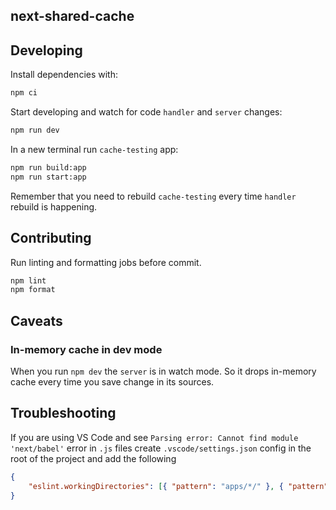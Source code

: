 ## next-shared-cache

## Developing

Install dependencies with:

```sh
npm ci
```

Start developing and watch for code `handler` and `server` changes:

```sh
npm run dev
```

In a new terminal run `cache-testing` app:

```sh
npm run build:app
npm run start:app
```

Remember that you need to rebuild `cache-testing` every time `handler` rebuild is happening.

## Contributing

Run linting and formatting jobs before commit.

```sh
npm lint
npm format
```

## Caveats

### In-memory cache in dev mode

When you run `npm dev` the `server` is in watch mode. So it drops in-memory cache every time you save change in its sources.

## Troubleshooting

If you are using VS Code and see `Parsing error: Cannot find module 'next/babel'` error in `.js` files create `.vscode/settings.json` config in the root of the project and add the following

```json
{
    "eslint.workingDirectories": [{ "pattern": "apps/*/" }, { "pattern": "packages/*/" }, { "pattern": "utils/*/" }]
}
```
